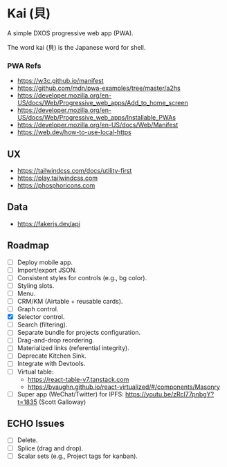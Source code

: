 # Kai (貝)

A simple DXOS progressive web app (PWA).

The word kai (貝) is the Japanese word for shell.

### PWA Refs

- https://w3c.github.io/manifest
- https://github.com/mdn/pwa-examples/tree/master/a2hs
- https://developer.mozilla.org/en-US/docs/Web/Progressive_web_apps/Add_to_home_screen
- https://developer.mozilla.org/en-US/docs/Web/Progressive_web_apps/Installable_PWAs
- https://developer.mozilla.org/en-US/docs/Web/Manifest
- https://web.dev/how-to-use-local-https

## UX

- https://tailwindcss.com/docs/utility-first
- https://play.tailwindcss.com
- https://phosphoricons.com

## Data

- https://fakerjs.dev/api


## Roadmap

- [ ] Deploy mobile app.
- [ ] Import/export JSON.
- [ ] Consistent styles for controls (e.g., bg color).
- [ ] Styling slots.
- [ ] Menu.
- [ ] CRM/KM (Airtable + reusable cards).
- [ ] Graph control.
- [x] Selector control.
- [ ] Search (filtering).
- [ ] Separate bundle for projects configuration.
- [ ] Drag-and-drop reordering.
- [ ] Materialized links (referential integrity).
- [ ] Deprecate Kitchen Sink.
- [ ] Integrate with Devtools.
- [ ] Virtual table:
  - https://react-table-v7.tanstack.com
  - https://bvaughn.github.io/react-virtualized/#/components/Masonry
- [ ] Super app (WeChat/Twitter) for IPFS:
  https://youtu.be/zRcl77pnbgY?t=1835 (Scott Galloway)

## ECHO Issues

- [ ] Delete.
- [ ] Splice (drag and drop).
- [ ] Scalar sets (e.g., Project tags for kanban).
